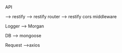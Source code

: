 API

--> restify
--> restify router 
--> restify cors middleware

Logger
--> Morgan

DB
--> mongoose

Request 
-->axios